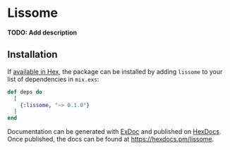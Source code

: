 # Lissome

**TODO: Add description**

## Installation

If [available in Hex](https://hex.pm/docs/publish), the package can be installed
by adding `lissome` to your list of dependencies in `mix.exs`:

```elixir
def deps do
  [
    {:lissome, "~> 0.1.0"}
  ]
end
```

Documentation can be generated with [ExDoc](https://github.com/elixir-lang/ex_doc)
and published on [HexDocs](https://hexdocs.pm). Once published, the docs can
be found at <https://hexdocs.pm/lissome>.

